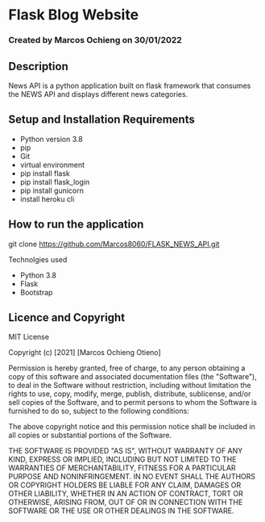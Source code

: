 # Flask Blog Website

### Created by Marcos Ochieng on 30/01/2022

## Description

 News API is a python application built on flask framework that consumes the NEWS API and displays different news categories.
## Setup and Installation Requirements

* Python version 3.8
* pip
* Git
* virtual environment
* pip install flask
* pip install flask_login
* pip install gunicorn
* install heroku cli

## How to run the application

git clone https://github.com/Marcos8060/FLASK_NEWS_API.git

Technolgies used
* Python 3.8
* Flask
* Bootstrap

## Licence and Copyright
MIT License

Copyright (c) [2021] [Marcos Ochieng Otieno]

Permission is hereby granted, free of charge, to any person obtaining a copy
of this software and associated documentation files (the "Software"), to deal
in the Software without restriction, including without limitation the rights
to use, copy, modify, merge, publish, distribute, sublicense, and/or sell
copies of the Software, and to permit persons to whom the Software is
furnished to do so, subject to the following conditions:

The above copyright notice and this permission notice shall be included in all
copies or substantial portions of the Software.

THE SOFTWARE IS PROVIDED "AS IS", WITHOUT WARRANTY OF ANY KIND, EXPRESS OR
IMPLIED, INCLUDING BUT NOT LIMITED TO THE WARRANTIES OF MERCHANTABILITY,
FITNESS FOR A PARTICULAR PURPOSE AND NONINFRINGEMENT. IN NO EVENT SHALL THE
AUTHORS OR COPYRIGHT HOLDERS BE LIABLE FOR ANY CLAIM, DAMAGES OR OTHER
LIABILITY, WHETHER IN AN ACTION OF CONTRACT, TORT OR OTHERWISE, ARISING FROM,
OUT OF OR IN CONNECTION WITH THE SOFTWARE OR THE USE OR OTHER DEALINGS IN THE
SOFTWARE.

